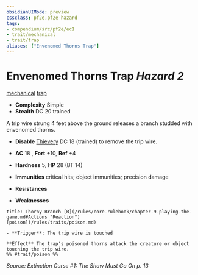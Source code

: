 ```yaml
---
obsidianUIMode: preview
cssclass: pf2e,pf2e-hazard
tags:
- compendium/src/pf2e/ec1
- trait/mechanical
- trait/trap
aliases: ["Envenomed Thorns Trap"]
---
```

# Envenomed Thorns Trap *Hazard 2*  
[mechanical](/rules/traits/mechanical.md)  [trap](/rules/traits/trap.md)  

- **Complexity** Simple
- **Stealth** DC 20 trained  

A trip wire strung 4 feet above the ground releases a branch studded with envenomed thorns.

- **Disable** [Thievery](/compendium/skills.md#Thievery) DC 18 (trained) to remove the trip wire.  

- **AC** 18 , **Fort** +10, **Ref** +4
- **Hardness** 5, **HP** 28 (BT 14)
- **Immunities** critical hits; object immunities; precision damage
- **Resistances** 
- **Weaknesses** 
     
```ad-embed-ability
title: Thorny Branch [R](/rules/core-rulebook/chapter-9-playing-the-game.md#Actions "Reaction")
[poison](/rules/traits/poison.md)  

- **Trigger**: The trip wire is touched

**Effect** The trap's poisoned thorns attack the creature or object touching the trip wire.  
%% #trait/poison %%
```

*Source: Extinction Curse #1: The Show Must Go On p. 13*